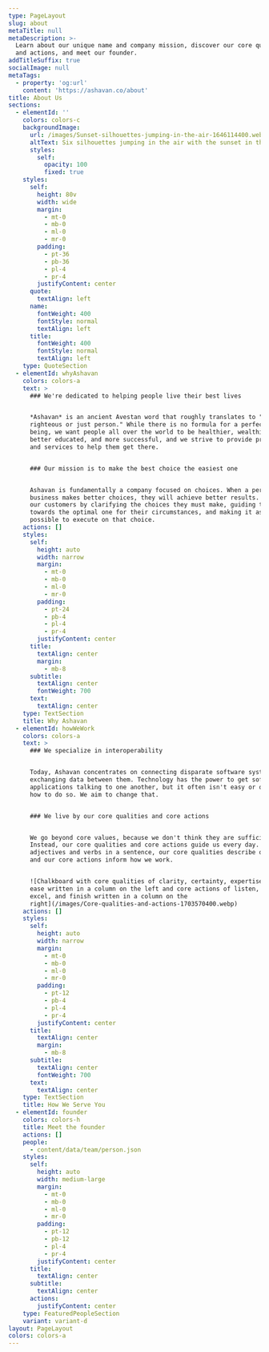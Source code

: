 ```yaml
---
type: PageLayout
slug: about
metaTitle: null
metaDescription: >-
  Learn about our unique name and company mission, discover our core qualities
  and actions, and meet our founder.
addTitleSuffix: true
socialImage: null
metaTags:
  - property: 'og:url'
    content: 'https://ashavan.co/about'
title: About Us
sections:
  - elementId: ''
    colors: colors-c
    backgroundImage:
      url: /images/Sunset-silhouettes-jumping-in-the-air-1646114400.webp
      altText: Six silhouettes jumping in the air with the sunset in the background
      styles:
        self:
          opacity: 100
          fixed: true
    styles:
      self:
        height: 80v
        width: wide
        margin:
          - mt-0
          - mb-0
          - ml-0
          - mr-0
        padding:
          - pt-36
          - pb-36
          - pl-4
          - pr-4
        justifyContent: center
      quote:
        textAlign: left
      name:
        fontWeight: 400
        fontStyle: normal
        textAlign: left
      title:
        fontWeight: 400
        fontStyle: normal
        textAlign: left
    type: QuoteSection
  - elementId: whyAshavan
    colors: colors-a
    text: >
      ### We're dedicated to helping people live their best lives


      *Ashavan* is an ancient Avestan word that roughly translates to "a
      righteous or just person." While there is no formula for a perfect human
      being, we want people all over the world to be healthier, wealthier,
      better educated, and more successful, and we strive to provide products
      and services to help them get there.


      ### Our mission is to make the best choice the easiest one


      Ashavan is fundamentally a company focused on choices. When a person or
      business makes better choices, they will achieve better results. We help
      our customers by clarifying the choices they must make, guiding them
      towards the optimal one for their circumstances, and making it as easy as
      possible to execute on that choice.
    actions: []
    styles:
      self:
        height: auto
        width: narrow
        margin:
          - mt-0
          - mb-0
          - ml-0
          - mr-0
        padding:
          - pt-24
          - pb-4
          - pl-4
          - pr-4
        justifyContent: center
      title:
        textAlign: center
        margin:
          - mb-8
      subtitle:
        textAlign: center
        fontWeight: 700
      text:
        textAlign: center
    type: TextSection
    title: Why Ashavan
  - elementId: howWeWork
    colors: colors-a
    text: >
      ### We specialize in interoperability


      Today, Ashavan concentrates on connecting disparate software systems and
      exchanging data between them. Technology has the power to get software
      applications talking to one another, but it often isn't easy or obvious
      how to do so. We aim to change that.


      ### We live by our core qualities and core actions


      We go beyond core values, because we don't think they are sufficient.
      Instead, our core qualities and core actions guide us every day. Much like
      adjectives and verbs in a sentence, our core qualities describe our work
      and our core actions inform how we work.


      ![Chalkboard with core qualities of clarity, certainty, expertise, and
      ease written in a column on the left and core actions of listen, focus,
      excel, and finish written in a column on the
      right](/images/Core-qualities-and-actions-1703570400.webp)
    actions: []
    styles:
      self:
        height: auto
        width: narrow
        margin:
          - mt-0
          - mb-0
          - ml-0
          - mr-0
        padding:
          - pt-12
          - pb-4
          - pl-4
          - pr-4
        justifyContent: center
      title:
        textAlign: center
        margin:
          - mb-8
      subtitle:
        textAlign: center
        fontWeight: 700
      text:
        textAlign: center
    type: TextSection
    title: How We Serve You
  - elementId: founder
    colors: colors-h
    title: Meet the founder
    actions: []
    people:
      - content/data/team/person.json
    styles:
      self:
        height: auto
        width: medium-large
        margin:
          - mt-0
          - mb-0
          - ml-0
          - mr-0
        padding:
          - pt-12
          - pb-12
          - pl-4
          - pr-4
        justifyContent: center
      title:
        textAlign: center
      subtitle:
        textAlign: center
      actions:
        justifyContent: center
    type: FeaturedPeopleSection
    variant: variant-d
layout: PageLayout
colors: colors-a
---
```

